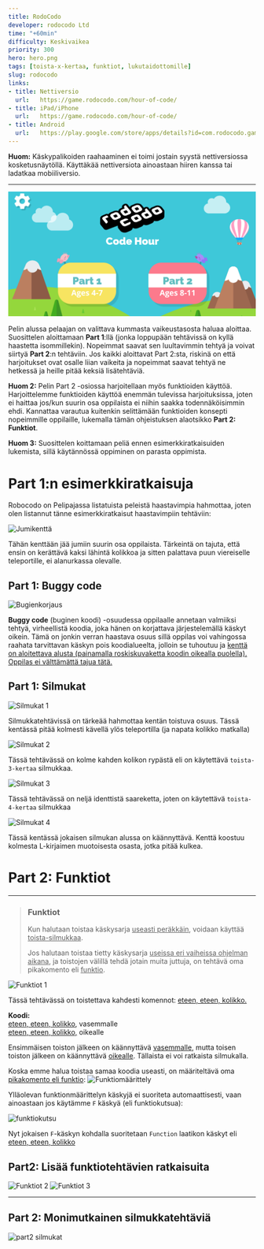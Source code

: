 ```yaml
---
title: RodoCodo
developer: rodocodo Ltd
time: "+60min"
difficulty: Keskivaikea
priority: 300
hero: hero.png
tags: [toista-x-kertaa, funktiot, lukutaidottomille]
slug: rodocodo
links:
- title: Nettiversio
  url:   https://game.rodocodo.com/hour-of-code/
- title: iPad/iPhone
  url:   https://game.rodocodo.com/hour-of-code/
- title: Android
  url:   https://play.google.com/store/apps/details?id=com.rodocodo.game&hl=en&gl=US
---
```


**Huom:** Käskypalikoiden raahaaminen ei toimi jostain syystä nettiversiossa kosketusnäytöllä. Käyttäkää nettiversiota ainoastaan hiiren kanssa tai ladatkaa mobiiliversio.

---

![Part 1 ja Part 2](robocodo_selection.png)

Pelin alussa pelaajan on valittava kummasta vaikeustasosta haluaa aloittaa. Suosittelen aloittamaan **Part 1**:llä (jonka loppupään tehtävissä on kyllä haastetta isommillekin). Nopeimmat saavat sen luultavimmin tehtyä ja voivat siirtyä **Part 2**:n tehtäviin. Jos kaikki aloittavat Part 2:sta, riskinä on että harjoitukset ovat osalle liian vaikeita ja nopeimmat saavat tehtyä ne hetkessä ja heille pitää keksiä lisätehtäviä.


**Huom 2:** Pelin Part 2 -osiossa harjoitellaan myös funktioiden käyttöä. Harjoittelemme funktioiden käyttöä enemmän tulevissa harjoituksissa, joten ei haittaa jos/kun suurin osa oppilaista ei niihin saakka todennäköisimmin ehdi. Kannattaa varautua kuitenkin selittämään funktioiden konsepti nopeimmille oppilaille, lukemalla tämän ohjeistuksen alaotsikko **Part 2: Funktiot**.

**Huom 3:** Suosittelen koittamaan peliä ennen esimerkkiratkaisuiden lukemista, sillä käytännössä oppiminen on parasta oppimista.


# Part 1:n esimerkkiratkaisuja
Robocodo on Pelipajassa listatuista peleistä haastavimpia hahmottaa, joten olen listannut tänne esimerkkiratkaisut haastavimpiin tehtäviin:


![Jumikenttä](robocodo/jumikentta.png)

Tähän kenttään jää jumiin suurin osa oppilaista. Tärkeintä on tajuta, että ensin on kerättävä kaksi lähintä kolikkoa ja sitten palattava puun viereiselle teleportille, ei alanurkassa olevalle.


## Part 1: Buggy code
![Bugienkorjaus](robocodo/buggy_code.png)

**Buggy code** (buginen koodi) -osuudessa oppilaalle annetaan valmiiksi tehtyä, virheellistä koodia, joka hänen on korjattava järjestelemällä käskyt oikein. Tämä on jonkin verran haastava osuus sillä oppilas voi vahingossa raahata tarvittavan käskyn pois koodialueelta, jolloin se tuhoutuu ja <u>kenttä on aloitettava alusta (painamalla roskiskuvaketta koodin oikealla puolella). Oppilas ei välttämättä tajua tätä.</u>


## Part 1: Silmukat

![Silmukat 1](robocodo/silmukat.png)

Silmukkatehtävissä on tärkeää hahmottaa kentän toistuva osuus. Tässä kentässä pitää kolmesti kävellä ylös teleportilla (ja napata kolikko matkalla)

![Silmukat 2](robocodo/silmukat2.png)

Tässä tehtävässä on kolme kahden kolikon rypästä eli on käytettävä `toista-3-kertaa` silmukkaa.

![Silmukat 3](robocodo/silmukat3.png)

Tässä tehtävässä on neljä identtistä saareketta, joten on käytettävä `toista-4-kertaa` silmukkaa

![Silmukat 4](robocodo/silmukat4.png)

Tässä kentässä jokaisen silmukan alussa on käännyttävä. Kenttä koostuu kolmesta L-kirjaimen muotoisesta osasta, jotka pitää kulkea.

# Part 2: Funktiot

---

> ### Funktiot
> Kun halutaan toistaa käskysarja <u>useasti peräkkäin</u>, voidaan käyttää <u>toista-silmukkaa</u>.
>
> Jos halutaan toistaa tietty käskysarja <u>useissa eri vaiheissa ohjelman aikana</u>, ja toistojen välillä tehdä jotain muita juttuja, on tehtävä oma pikakomento eli <u>funktio</u>.

![Funktiot 1](robocodo/funktiot.png)

Tässä tehtävässä on toistettava kahdesti komennot: <u>eteen, eteen, kolikko.</u>

**Koodi:** <br/><u>eteen, eteen, kolikko</u>, vasemmalle<br/><u>eteen, eteen, kolikko,</u> oikealle

Ensimmäisen toiston jälkeen on käännyttävä <u>vasemmalle</u>, mutta toisen toiston jälkeen on käännyttävä <u>oikealle</u>. Tällaista ei voi ratkaista silmukalla.

Koska emme halua toistaa samaa koodia useasti, on määriteltävä oma <u>pikakomento eli funktio</u>:
![Funktiomäärittely](/robocodo/funktiomaarittelu.jpg)

Ylläolevan funktionmäärittelyn käskyjä ei suoriteta automaattisesti, vaan ainoastaan jos käytämme `F` käskyä (eli funktiokutsua):

![funktiokutsu](/robocodo/funktiokutsut.jpg)

Nyt jokaisen `F`-käskyn kohdalla suoritetaan `Function` laatikon käskyt eli <u>eteen, eteen, kolikko</u>



## Part2: Lisää funktiotehtävien ratkaisuita

![Funktiot 2](robocodo/funktiot2.png)
![Funktiot 3](robocodo/funktiot3.png)

---
## Part 2: Monimutkainen silmukkatehtäviä
![part2 silmukat](robocodo/part2_silmukat.png)
